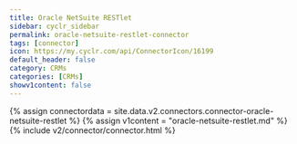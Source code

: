 ```yaml
---
title: Oracle NetSuite RESTlet
sidebar: cyclr_sidebar
permalink: oracle-netsuite-restlet-connector
tags: [connector]
icon: https://my.cyclr.com/api/ConnectorIcon/16199
default_header: false
category: CRMs
categories: [CRMs]
showv1content: false
---
```

{% assign connectordata = site.data.v2.connectors.connector-oracle-netsuite-restlet %}
{% assign v1content = "oracle-netsuite-restlet.md" %}
{% include v2/connector/connector.html %}	